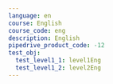 ```yaml
---
language: en
course: English
course_code: eng
description: English
pipedrive_product_code: -12
test_obj:
  test_level1_1: level1Eng
  test_level1_2: level2Eng
---
```


